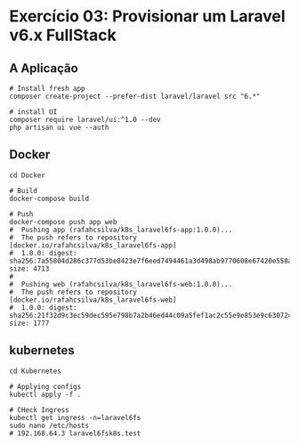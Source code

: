 # Exercício 03: Provisionar um Laravel v6.x FullStack

## A Aplicação

````shell script
# Install fresh app
composer create-project --prefer-dist laravel/laravel src "6.*"

# install UI
composer require laravel/ui:^1.0 --dev
php artisan ui vue --auth

````

## Docker

````shell script
cd Docker

# Build
docker-compose build 

# Push
docker-compose push app web
#  Pushing app (rafahcsilva/k8s_laravel6fs-app:1.0.0)...
#  The push refers to repository [docker.io/rafahcsilva/k8s_laravel6fs-app]
#  1.0.0: digest: sha256:7a55804d286c377d53be8423e7f6eed7494461a3d498ab9770608e67420e558a size: 4713
#  
#  Pushing web (rafahcsilva/k8s_laravel6fs-web:1.0.0)...
#  The push refers to repository [docker.io/rafahcsilva/k8s_laravel6fs-web]
#  1.0.0: digest: sha256:21f32d9c3ec59dec595e798b7a2b46ed44c09a5fef1ac2c55e9e853e9c630724 size: 1777
````

## kubernetes

````shell script
cd Kubernetes

# Applying configs
kubectl apply -f .

# CHeck Ingress
kubectl get ingress -n=laravel6fs
sudo nano /etc/hosts
# 192.168.64.3 laravel6fsk8s.test
````
